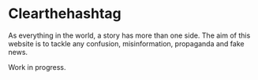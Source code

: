# Clearthehashtag

As everything in the world, a story has more than one side. 
The aim of this website is to tackle any confusion, misinformation, propaganda and fake news. 

Work in progress.
